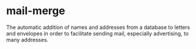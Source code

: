 # mail-merge
The automatic addition of names and addresses from a database to letters and envelopes in order to facilitate sending mail, especially advertising, to many addresses.

